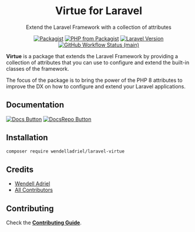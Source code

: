<div align="center">
    <!-- <img src="https://github.com/WendellAdriel/laravel-virtue/raw/main/art/laravel-virtue-banner.png" alt="Virtue for Laravel" height="400"/> -->
    <p>
        <h1>Virtue for Laravel</h1>
        Extend the Laravel Framework with a collection of attributes
    </p>
</div>

<p align="center">
    <a href="https://packagist.org/packages/WendellAdriel/laravel-virtue"><img src="https://img.shields.io/packagist/v/WendellAdriel/laravel-virtue.svg?style=flat-square" alt="Packagist"></a>
    <a href="https://packagist.org/packages/WendellAdriel/laravel-virtue"><img src="https://img.shields.io/packagist/php-v/WendellAdriel/laravel-virtue.svg?style=flat-square" alt="PHP from Packagist"></a>
    <a href="https://packagist.org/packages/WendellAdriel/laravel-virtue"><img src="https://img.shields.io/badge/Laravel-11.x-brightgreen.svg?style=flat-square" alt="Laravel Version"></a>
    <a href="https://github.com/WendellAdriel/laravel-virtue/actions"><img alt="GitHub Workflow Status (main)" src="https://img.shields.io/github/actions/workflow/status/WendellAdriel/laravel-virtue/tests.yml?branch=main&label=Tests"> </a>
</p>

**Virtue** is a package that extends the Laravel Framework by providing a collection of attributes that you can use to
configure and extend the built-in classes of the framework.

The focus of the package is to bring the power of the PHP 8 attributes to improve the DX on how to configure and extend
your Laravel applications.

## Documentation
[![Docs Button]][Docs Link] [![DocsRepo Button]][DocsRepo Link]

## Installation

```bash
composer require wendelladriel/laravel-virtue
```

## Credits

- [Wendell Adriel](https://github.com/WendellAdriel)
- [All Contributors](../../contributors)

## Contributing

Check the **[Contributing Guide](CONTRIBUTING.md)**.

<!---------------------------------------------------------------------------->
[Docs Button]: https://img.shields.io/badge/Website-B30E2E?style=for-the-badge&logoColor=white&logo=GitBook
[Docs Link]: https://wendell-adriel.gitbook.io/laravel-virtue/
[DocsRepo Button]: https://img.shields.io/badge/Repository-3884FF?style=for-the-badge&logoColor=white&logo=GitBook
[DocsRepo Link]: https://github.com/WendellAdriel/laravel-virtue-docs

